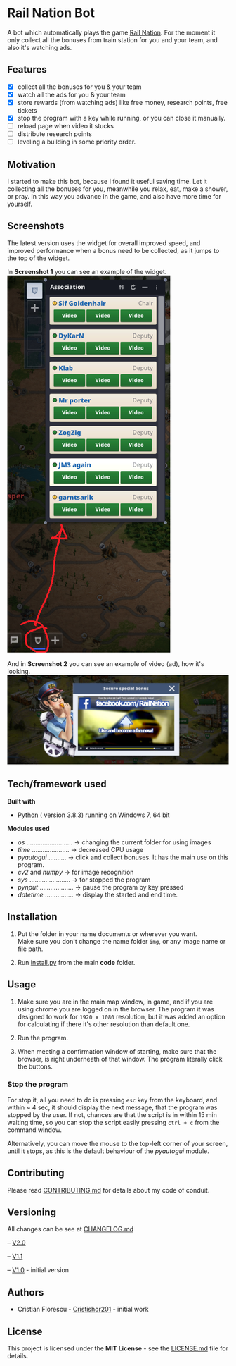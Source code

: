 Rail Nation Bot
===

A bot which automatically plays the game [Rail Nation](https://www.rail-nation.com). For the moment it only collect all the bonuses from train station for you and your team, and also it's watching ads.

## Features

  - [x] collect all the bonuses for you & your team
  - [x] watch all the ads for you & your team
  - [x] store rewards (from watching ads) like free money, research points, free tickets
  - [x] stop the program with a key while running, or you can close it manually.
  - [ ] reload page when video it stucks
  - [ ] distribute research points
  - [ ] leveling a building in some priority order.

## Motivation

I started to make this bot, because I found it useful saving time. Let it collecting all the bonuses for you, meanwhile you relax, eat, make a shower, or pray.
In this way you advance in the game, and also have more time for yourself.

## Screenshots

The latest version uses the widget for overall improved speed, and improved performance when a bonus need to be collected, as it jumps to the top of the widget.

In **Screenshot 1** you can see an example of the widget.
![image](Screenshoot1.png "Screenshoot 1")

And in **Screenshot 2** you can see an example of video (ad), how it's looking.
![image](Screenshoot2.JPG "Screenshoot 2")

## Tech/framework used

**Built with**

   * [Python](https://docs.python.org/3/) ( version 3.8.3) running on Windows 7, 64 bit

**Modules used**
   * *os* .......................... -> changing the current folder for using images
   * *time* ..................... -> decreased CPU usage
   * *pyautogui* .......... -> click and collect bonuses. It has the main use on this program.
   * *cv2* and *numpy* -> for image recognition
   * *sys* ....................... -> for stopped the program
   * *pynput* ................... -> pause the program by key pressed
   * *datetime* ................ -> display the started and end time.

## Installation

   1. Put the folder in your name documents or wherever you want.  
Make sure you don't change the name folder `img`, or any image name or file path.

   2. Run [install.py](code/install.py) from the main **code** folder.

## Usage

1. Make sure you are in the main map window, in game, and if you are using chrome you are logged on in the browser. The program it was designed to work for `1920 x 1080` resolution, but it was added an option for calculating if there it's other resolution than default one.

2. Run the program.

3. When meeting a confirmation window of starting, make sure that the browser, is right underneath of that window. The program literally click the buttons.

### Stop the program

For stop it, all you need to do is pressing `esc` key from the keyboard, and within ~ 4 sec, it should display the next message, that the program was stopped by the user. If not, chances are that the script is in within 15 min waiting time, so you can stop the script easily pressing `ctrl + c` from the command window.

Alternatively, you can move the mouse to the top-left corner of your screen, until it stops, as this is the default behaviour of the *pyautogui* module.

## Contributing

Please read [CONTRIBUTING.md](CONTRIBUTING.md) for details about my code of conduit.

## Versioning
All changes can be see at [CHANGELOG.md](CHANGELOG.md)

&ndash; [V2.0](https://github.com/Cristishor201/RailNationBot/releases/tag/V2.0)

&ndash; [V1.1](https://github.com/Cristishor201/RailNationBot/releases/tag/V1.1)

&ndash; [V1.0](https://github.com/Cristishor201/RailNationBot/releases/tag/V1.0) - initial version

## Authors

  * Cristian Florescu  - [Cristishor201](https://github.com/Cristishor201) - initial work

## License

This project is licensed under the **MIT License** - see the [LICENSE.md](LICENSE) file for details.
